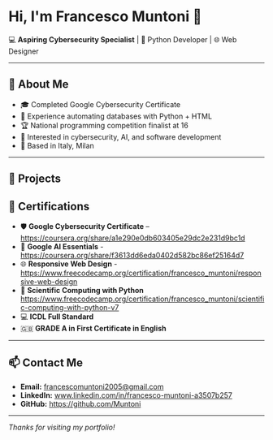# Hi, I'm Francesco Muntoni 👋

💻 **Aspiring Cybersecurity Specialist** | 🐍 Python Developer | 🌐 Web Designer

---

## 🚀 About Me
- 🎓 Completed Google Cybersecurity Certificate
- 💼 Experience automating databases with Python + HTML
- 🏆 National programming competition finalist at 16
- 🔐 Interested in cybersecurity, AI, and software development
- 📍 Based in Italy, Milan

---

## 📂 Projects



## 📜 Certifications
- 🛡️ **Google Cybersecurity Certificate** – https://coursera.org/share/a1e290e0db603405e29dc2e231d9bc1d
- 🤖 **Google AI Essentials** - https://coursera.org/share/f3613dd6eda0402d582bc86ef25164d7
- 🌐 **Responsive Web Design** - https://www.freecodecamp.org/certification/francesco_muntoni/responsive-web-design
- 🐍 **Scientific Computing with Python** https://www.freecodecamp.org/certification/francesco_muntoni/scientific-computing-with-python-v7
- 💻 **ICDL Full Standard**
- 🇬🇧 **GRADE A in First Certificate in English**
---

## 📫 Contact Me
- **Email:** francescomuntoni2005@gmail.com
- **LinkedIn:** www.linkedin.com/in/francesco-muntoni-a3507b257
- **GitHub:** https://github.com/Muntoni

---
*Thanks for visiting my portfolio!*

